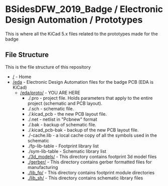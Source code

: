 # BSidesDFW_2019_Badge / Electronic Design Automation / Prototypes

This is where all the KiCad 5.x files related to the prototypes made for the badge

## File Structure

This is the file structure of this repository

* [/](.) - Home
* [/eda](./eda/) - Electronic Design Automation files for the badge PCB (EDA is KiCad)
  * [/eda/proto/](./eda/proto/) - YOU ARE HERE
    * ./<filename>.pro - project file. Holds parameters that apply to the entire project (schematic and PCB layout).
    * ./<filename>.sch - schematic file.
    * ./<filename>.kicad_pcb - the new PCB layout file.
    * ./<filename>.net - netlist in "Pcbnew" format
    * ./<filename>.bak - backup of schematic file.
    * ./<filename>.kicad_pcb-bak - backup of the new PCB layout file.
    * ./<filename>-cache.lib - a local cache copy of all the symbols used in the schematic
    * ./fp-lib-table - Footprint library list
    * ./sym-lib-table - Schematic library list
    * [./3d_models/](./eda/proto/3d_models/) - This directory contains footprint 3d model files
    * [./gerber/](./eda/proto/gerber/) - This directory contains gerber formatted files for manufacturing
    * [./lib_fp/](./eda/proto/lib_fp/) - This directory contains footprint module directories
    * [./lib_sh/](./eda/proto/lib_sh/) - This directory contains schematic library files

